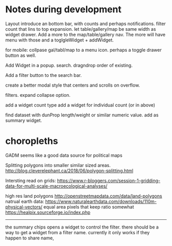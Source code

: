 # Notes during development
Layout
introduce an bottom bar, with counts and perhaps notifications. filter count that lins to top expansion.
let table/gallery/map be same width as widget drawer.
Add a more to the map/table/gallery nav. The more will have menu with those and a toglgleWidget + addWidget.

for mobile: collpase gal/tabl/map to a menu icon.
perhaps a toggle drawer button as well.

Add Widget in a popup. search. dragndrop order of existing.

Add a filter button to the search bar.

create a better modal style that centers and scrolls on overflow.

filters. expand collapse option.

add a widget count type
add a widget for individual count (or in above)

find dataset with dunProp length/weight or similar numeric value.
add as summary widget.

# choropleths
GADM seems like a good data source for political maps

Splitting polygons into smaller similar sized areas.
http://blog.cleverelephant.ca/2018/06/polygon-splitting.html

Intersting read on grids: https://www.r-bloggers.com/session-1-gridding-data-for-multi-scale-macroecological-analyses/

high res land polygons http://openstreetmapdata.com/data/land-polygons
natrual earth data: https://www.naturalearthdata.com/downloads/110m-physical-vectors/
equal area pixels that keep ratio somewhat https://healpix.sourceforge.io/index.php


-----

the summary chips opens a widget to control the filter. there should be a way to get a widget from a filter name. currently it only works if they happen to share name,